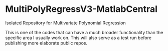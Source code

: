 MultiPolyRegressV3-MatlabCentral
================================

Isolated Repository for Multivariate Polynomial Regression

This is one of the codes that can have a much broader functionality than the specific area I usually work on. This will also serve as a test run before publishing more elaborate public repos.
